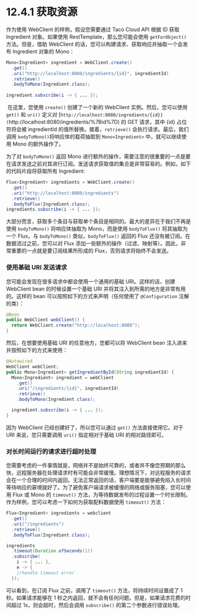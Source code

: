 # 12.4.1 获取资源

作为使用 WebClient 的样例，假设您需要通过 Taco Cloud API 根据 ID 获取 Ingredient 对象。如果使用 RestTemplate，那么您可能会使用 `getForObject()` 方法。但是，借助 WebClient 的话，您可以构建请求、获取响应并抽取一个会发布 Ingredient 对象的 Mono：

```java
Mono<Ingredient> ingredient = WebClient.create()
  .get()
  .uri("http://localhost:8080/ingredients/{id}", ingredientId)
  .retrieve()
  .bodyToMono(Ingredient.class);
  
ingredient.subscribe(i -> { ... });
```

​ 在这里，您使用 `create()` 创建了一个新的 WebClient 实例。然后，您可以使用 `get()` 和 `uri()` 定义对 [`http://localhost:8080/ingredients/{id}](`http://localhost:8080/ingredients/%7Bid%7D) 的 GET 请求，其中 {id} 占位符将会被 ingredientId 的值所替换。接着，`retrieve()` 会执行请求。最后，我们调用 `bodyToMono()`将响应体的载荷抽取到 `Mono<Ingredient>` 中，就可以继续使用 Mono 的额外操作了。

​为了对 `bodyToMono()` 返回 Mono 进行额外的操作，需要注意的很重要的一点是要在请求发送之前对其进行订阅。发送请求获取值的集合是非常容易的。例如，如下的代码片段将获取所有 Ingredient:

```java
Flux<Ingredient> ingredients = WebClient.create()
  .get()
  .uri("http://localhost:8080/ingredients")
  .retrieve()
  .bodyToFlux(Ingredient.class);
ingredients.subscribe(i -> { ... });
```

​ 大部分而言，获取多个条目与获取单个条目是相同的。最大的差异在于我们不再是使用 `bodyToMono()` 将响应体抽取为 Mono，而是使用 `bodyToFlux()` 将其抽取为一个 Flux。与 `bodyToMono()` 类似，`bodyToFlux()` 返回的 Flux 还没有被订阅。在数据流过之前，您可以对 Flux 添加一些额外的操作（过滤、映射等）。因此，非常重要的一点就是要订阅结果所形成的 Flux，否则请求将始终不会发送。

### 使用基础 URI 发送请求

​您可能会发现在很多请求中都会使用一个通用的基础 URI。这样的话，创建 WebClient bean 的时候设置一个基础 URI 并将其注入到所需的地方是非常有用的。这样的 bean 可以按照如下的方式来声明（任何使用了 `@Configuration` 注解的类）：

```java
@Bean
public WebClient webClient() {
  return WebClient.create("http://localhost:8080");
}
```

​然后，在想要使用基础 URI 的任意地方，您都可以将 WebClient bean 注入进来并按照如下的方式来使用：

```java
@Autowired
WebClient webClient;
public Mono<Ingredient> getIngredientById(String ingredientId) {
  Mono<Ingredient> ingredient = webClient
    .get()
    .uri("/ingredients/{id}", ingredientId)
    .retrieve()
    .bodyToMono(Ingredient.class);

  ingredient.subscribe(i -> { ... });
}
```

​因为 WebClient 已经创建好了，所以您可以通过 `get()` 方法直接使用它。对于 URI 来说，您只需要调用 `uri()` 指定相对于基础 URI 的相对路径即可。

### 对长时间运行的请求进行超时处理

​您需要考虑的一件事情就是，网络并不是始终可靠的，或者并不像您预期的那么快，远程服务器在处理请求时有可能会非常缓慢。理想情况下，对远程服务的请求会在一个合理的时间内返回。无法正常返回的话，客户端要是能够避免陷入长时间等待响应的窘境就好了。为了避免客户端请求被缓慢的网络或服务阻塞，您可以使用 Flux 或 Mono 的 `timeout()` 方法，为等待数据发布的过程设置一个时长限制。作为样例，您可以考虑一下如何为获取配料数据使用 `timeout()` 方法：

```java
Flux<Ingredient> ingredients = webclient
  .get()
  .uri("/ingredients")
  .retrieve()
  .bodyToFlux(Ingredient.class);

ingredients
  .timeout(Duration.ofSeconds(1))
  .subscribe(
    i -> { ... },
    e -> {
    //handle timeout error
  });
```

​可以看到，在订阅 Flux 之前，调用了 `timeout()` 方法，将持续时间设置成了 1 秒。如果请求能够在 1 秒之内返回，就不会有任何问题。但是，如果请求花费的时间超过 1s，则会超时，然后会调用 `subscribe()` 的第二个参数进行错误处理。

